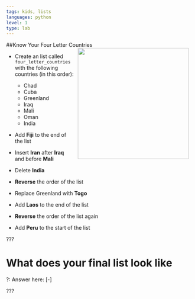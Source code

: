 ```yaml
---
tags: kids, lists
languages: python
level: 1
type: lab
---
```

##Know Your Four Letter Countries
<img src="https://s3.amazonaws.com/after-school-assets/globe.jpeg" align="right" width="300px" hspace="10">
+ Create an list called `four_letter_countries` with the following countries (in this order):
	- Chad
	- Cuba
	- Greenland
	- Iraq
	- Mali
	- Oman
	- India

+ Add **Fiji** to the end of the list

+ Insert **Iran** after **Iraq** and before **Mali**

+ Delete **India**

+ **Reverse** the order of the list

+ Replace Greenland with **Togo**

+ Add **Laos** to the end of the list

+ **Reverse** the order of the list again

+ Add **Peru** to the start of the list

???

# What does your final list look like

?: Answer here:
[-]

???
